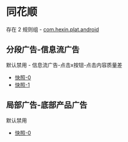 # 同花顺

存在 2 规则组 - [com.hexin.plat.android](/src/apps/com.hexin.plat.android.ts)

## 分段广告-信息流广告

默认禁用 - 信息流广告-点击x按钮-点击内容质量差

- [快照-0](https://i.gkd.li/import/12662754)
- [快照-1](https://i.gkd.li/import/12662781)

## 局部广告-底部产品广告

默认禁用

- [快照-0](https://i.gkd.li/import/12662656)
